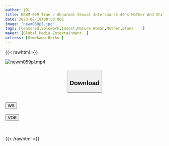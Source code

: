 ```yaml
---
author: j91
title: NEWM-059 True / Abnormal Sexual Intercourse 40's Mother And Child Part 29 Black Nipple Slender Mother Attacked By Horny Son Reiko Himekawa
date: 2023-08-19T00:50:00Z
image: "newm059pl.jpg"
tags: [Censored,Solowork,Incest,Mature Woman,Mother,Drama	 ]
maker: [Global Media Entertainment  ]
actress: [Himekawa Reiko ]
---
```



{{< rawhtml >}}

<div class="video" data-videoid="kvp6he9at8tb">
    <a href="javascript:;">
        <img src="https://my.j91.asia/posts/newm059pl/newm059pl.jpg" width="WIDTH" height="HEIGHT" alt="newm059pl.mp4" loading="lazy">
    </a>
</div>

<script type="text/javascript" src="https://j91.asia/asset/on-demand-ws.js"></script>

<br>
  <link rel="stylesheet" href="https://j91.asia/asset/bs5.css">
  
  <center>
  <button class="btn btn-primary" type="button" data-bs-toggle="collapse" data-bs-target=".multi-collapse" aria-expanded="false" aria-controls="multiCollapseExample1 multiCollapseExample2"><h2>Download</h2></button></center>
</p>
<div class="row">
  <div class="col">
    <div class="collapse multi-collapse" id="multiCollapseExample1">
      <div class="card card-body">
	      	      <br>
<div class="buttons">  
<a href="https://wolfstream.tv/kvp6he9at8tb"><button class="btn-hover color-3"><i class="fa fa-download"></i> WS</button></a></div>
    </div>
  </div>
</div>
  <div class="col">
    <div class="collapse multi-collapse" id="multiCollapseExample2">
      <div class="card card-body">
	      <br>
<div class="buttons">
    <a href="https://voe.sx/xkkt3mee3vd8.html"><button class="btn-hover color-9"><i class="fa fa-download"></i> VOE</button></a></div>
<br><br>
      </div>
    </div>
  </div>
</div>

{{< /rawhtml >}}